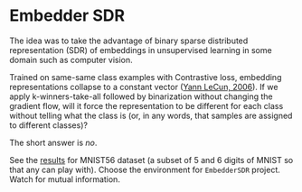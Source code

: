 # Embedder SDR

The idea was to take the advantage of binary sparse distributed representation (SDR) of embeddings in unsupervised learning in some domain such as computer vision. 

Trained on same-same class examples with Contrastive loss, embedding representations collapse to a constant vector ([Yann LeCun, 2006](http://yann.lecun.com/exdb/publis/pdf/hadsell-chopra-lecun-06.pdf)). If we apply k-winners-take-all followed by binarization without changing the gradient flow, will it force the representation to be different for each class without telling what the class is (or, in any words, that samples are assigned to different classes)?

The short answer is _no_.

See the [results](http://ec2-34-227-113-244.compute-1.amazonaws.com:8099) for MNIST56 dataset (a subset of 5 and 6 digits of MNIST so that any can play with). Choose the environment for `EmbedderSDR` project. Watch for mutual information.